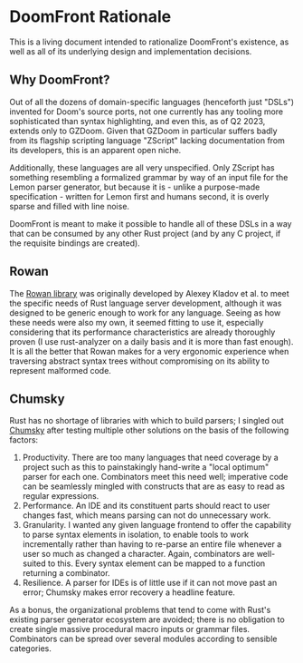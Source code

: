 # DoomFront Rationale

This is a living document intended to rationalize DoomFront's existence, as well as all of its underlying design and implementation decisions.

## Why DoomFront?

Out of all the dozens of domain-specific languages (henceforth just "DSLs") invented for Doom's source ports, not one currently has any tooling more sophisticated than syntax highlighting, and even this, as of Q2 2023, extends only to GZDoom. Given that GZDoom in particular suffers badly from its flagship scripting language "ZScript" lacking documentation from its developers, this is an apparent open niche.

Additionally, these languages are all very unspecified. Only ZScript has something resembling a formalized grammar by way of an input file for the Lemon parser generator, but because it is - unlike a purpose-made specification - written for Lemon first and humans second, it is overly sparse and filled with line noise.

DoomFront is meant to make it possible to handle all of these DSLs in a way that can be consumed by any other Rust project (and by any C project, if the requisite bindings are created).

## Rowan

The [Rowan library](https://crates.io/crates/rowan) was originally developed by Alexey Kladov et al. to meet the specific needs of Rust language server development, although it was designed to be generic enough to work for any language. Seeing as how these needs were also my own, it seemed fitting to use it, especially considering that its performance characteristics are already thoroughly proven (I use rust-analyzer on a daily basis and it is more than fast enough). It is all the better that Rowan makes for a very ergonomic experience when traversing abstract syntax trees without compromising on its ability to represent malformed code.

## Chumsky

Rust has no shortage of libraries with which to build parsers; I singled out [Chumsky](https://crates.io/crates/chumsky) after testing multiple other solutions on the basis of the following factors:

1. Productivity. There are too many languages that need coverage by a project such as this to painstakingly hand-write a "local optimum" parser for each one. Combinators meet this need well; imperative code can be seamlessly mingled with constructs that are as easy to read as regular expressions.
2. Performance. An IDE and its constituent parts should react to user changes fast, which means parsing can not do unnecessary work.
3. Granularity. I wanted any given language frontend to offer the capability to parse syntax elements in isolation, to enable tools to work incrementally rather than having to re-parse an entire file whenever a user so much as changed a character. Again, combinators are well-suited to this. Every syntax element can be mapped to a function returning a combinator.
4. Resilience. A parser for IDEs is of little use if it can not move past an error; Chumsky makes error recovery a headline feature.

As a bonus, the organizational problems that tend to come with Rust's existing parser generator ecosystem are avoided; there is no obligation to create single massive procedural macro inputs or grammar files. Combinators can be spread over several modules according to sensible categories.
